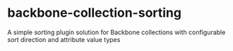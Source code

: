 backbone-collection-sorting
===========================

A simple sorting plugin solution for Backbone collections with configurable sort direction and attribute value types
